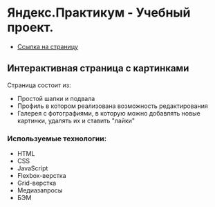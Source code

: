 # Яндекс.Практикум - Учебный проект.

- [Ссылка на страницу](https://aleksandrasemikozova.github.io/mesto/ 'Mesto')

## Интерактивная страница с картинками

Страница состоит из:

- Простой шапки и подвала
- Профиль в котором реализована возможность редактирования
- Галерея с фотографиями, в которую можно добавлять новые картинки, удалять их и ставить "лайки"

### Используемые технологии:

- HTML
- CSS
- JavaScript
- Flexbox-верстка
- Grid-верстка
- Медиазапросы
- БЭМ
